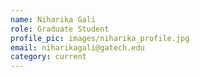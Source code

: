 ```yaml
---
name: Niharika Gali
role: Graduate Student
profile_pic: images/niharika_profile.jpg
email: niharikagali@gatech.edu
category: current
---
```

